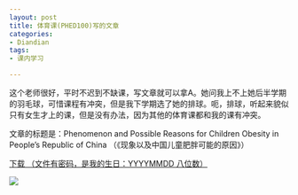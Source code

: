 ```yaml
---
layout: post
title: 体育课(PHED100)写的文章
categories:
- Diandian
tags:
- 课内学习

---
```

<p>这个老师很好，平时不迟到不缺课，写文章就可以拿A。她问我上不上她后半学期的羽毛球，可惜课程有冲突，但是我下学期选了她的排球。呃，排球，听起来貌似只有女生才上的课，但是没有办法，因为其他的体育课都和我的课有冲突。</p>
<p>文章的标题是：Phenomenon and Possible Reasons for Children Obesity in People’s Republic of China （《现象以及中国儿童肥胖可能的原因》）</p>
<p><a href="http://115.com/file/aqud8chx# Phenomenon_and_Possible_Reasons_for_Children_Obesity_in_People’s_Republic_of_China.pdf" target="_blank">下载 （文件有密码，是我的生日：YYYYMMDD 八位数）</a></p>
<p><img src="http://m3.img.srcdd.com/farm5/d/2012/0627/10/336F860CC278634185D91FC83BBEBF0F_B500_900_420_536.PNG" /></p>
<p></p>